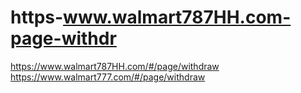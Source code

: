 # https-www.walmart787HH.com-page-withdr
https://www.walmart787HH.com/#/page/withdraw
https://www.walmart777.com/#/page/withdraw
